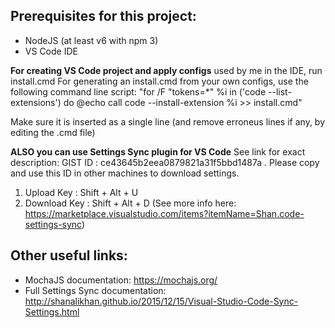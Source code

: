 ## Prerequisites for this project:
- NodeJS (at least v6 with npm 3)
- VS Code IDE

**For creating VS Code project and apply configs** used by me in the IDE, run install.cmd
For generating an install.cmd from your own configs, use the following command line script:
"for /F "tokens=*" %i in ('code --list-extensions') do @echo call code --install-extension %i >> install.cmd"

Make sure it is inserted as a single line (and remove erroneus lines if any, by editing the .cmd file)

**ALSO you can use Settings Sync plugin for VS Code**
See link for exact description:
GIST ID :  ce43645b2eea0879821a31f5bbd1487a .
Please copy and use this ID in other machines to download settings.

1. Upload Key : Shift + Alt + U
2. Download Key : Shift + Alt + D
(See more info here: https://marketplace.visualstudio.com/items?itemName=Shan.code-settings-sync)

## Other useful links:
- MochaJS documentation: https://mochajs.org/
- Full Settings Sync documentation: http://shanalikhan.github.io/2015/12/15/Visual-Studio-Code-Sync-Settings.html
